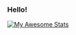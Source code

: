 ### Hello!

[![My Awesome Stats](https://awesome-github-stats.azurewebsites.net/user-stats/ivan770?cardType=github&theme=github-dark&preferLogin=true)](https://git.io/awesome-stats-card)
